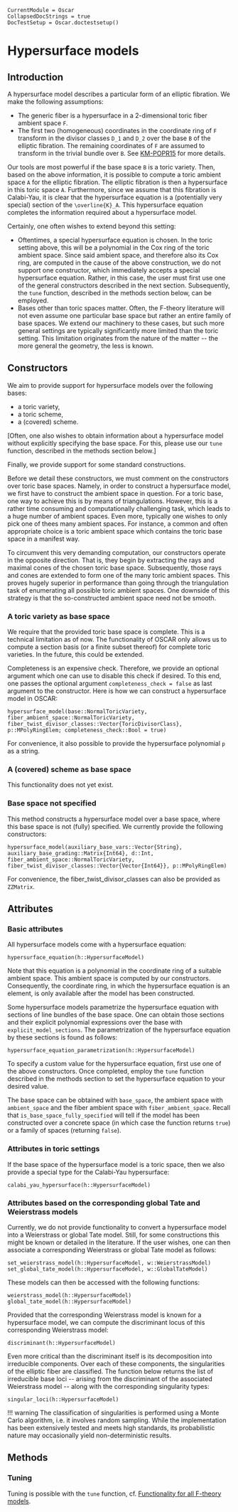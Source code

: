 ```@meta
CurrentModule = Oscar
CollapsedDocStrings = true
DocTestSetup = Oscar.doctestsetup()
```

# Hypersurface models

## Introduction

A hypersurface model describes a particular form of an elliptic fibration.
We make the following assumptions:
* The generic fiber is a hypersurface in a 2-dimensional toric fiber ambient space ``F``.
* The first two (homogeneous) coordinates in the coordinate ring of ``F`` transform in the
divisor classes ``D_1`` and ``D_2`` over the base ``B`` of the elliptic fibration. The
remaining coordinates of ``F`` are assumed to transform in the trivial bundle over ``B``.
See [KM-POPR15](@cite) for more details.

Our tools are most powerful if the base space ``B`` is a toric variety. Then, based on the
above information, it is possible to compute a toric ambient space ``A`` for the elliptic
fibration. The elliptic fibration is then a hypersurface in this toric space ``A``. Furthermore,
since we assume that this fibration is Calabi-Yau, it is clear that the hypersurface equation is
a (potentially very special) section of the ``\overline{K}_A``. This hypersurface equation
completes the information required about a hypersurface model.

Certainly, one often wishes to extend beyond this setting:
* Oftentimes, a special hypersurface equation is chosen. In the toric setting above, this will
be a polynomial in the Cox ring of the toric ambient space. Since said ambient space, and therefore
also its Cox ring, are computed in the cause of the above construction, we do not support one
constructor, which immediately accepts a special hypersurface equation. Rather, in this case,
the user must first use one of the general constructors described in the next section. Subsequently,
the `tune` function, described in the methods section below, can be employed.
* Bases other than toric spaces matter. Often, the F-theory literature will not even assume
one particular base space but rather an entire family of base spaces. We extend our machinery to
these cases, but such more general settings are typically significantly more limited than the
toric setting. This limitation originates from the nature of the matter -- the more general the geometry,
the less is known.



## Constructors

We aim to provide support for hypersurface models over the following bases:
* a toric variety,
* a toric scheme,
* a (covered) scheme.

[Often, one also wishes to obtain information about a hypersurface model without
explicitly specifying the base space. For this, please use our `tune` function,
described in the methods section below.]

Finally, we provide support for some standard constructions.

Before we detail these constructors, we must comment on the constructors over toric base
spaces. Namely, in order to construct a hypersurface model, we first have to construct
the ambient space in question. For a toric base, one way to achieve this is by means of
triangulations. However, this is a rather time consuming and computationally challenging
task, which leads to a huge number of ambient spaces. Even more, typically one wishes to
only pick one of thees many ambient spaces. For instance, a common and often appropriate
choice is a toric ambient space which contains the toric base space in a manifest way.

To circumvent this very demanding computation, our constructors operate in the opposite direction.
That is, they begin by extracting the rays and maximal cones of the chosen toric base space.
Subsequently, those rays and cones are extended to form one of the many toric ambient spaces.
This proves hugely superior in performance than going through the triangulation task of enumerating
all possible toric ambient spaces. One downside of this strategy is that the so-constructed ambient
space need not be smooth.

### A toric variety as base space

We require that the provided toric base space is complete. This is a technical limitation as of now.
The functionality of OSCAR only allows us to compute a section basis (or a finite subset thereof)
for complete toric varieties. In the future, this could be extended.

Completeness is an expensive check. Therefore, we provide an optional argument which
one can use to disable this check if desired. To this end, one passes the optional argument
`completeness_check = false` as last argument to the constructor. Here is how we can construct
a hypersurface model in OSCAR:
```@docs
hypersurface_model(base::NormalToricVariety, fiber_ambient_space::NormalToricVariety, fiber_twist_divisor_classes::Vector{ToricDivisorClass}, p::MPolyRingElem; completeness_check::Bool = true)
```
For convenience, it also possible to provide the hypersurface polynomial `p` as a string.


### A (covered) scheme as base space

This functionality does not yet exist.

### Base space not specified

This method constructs a hypersurface model over a base space, where
this base space is not (fully) specified. We currently provide the following constructors:
```@docs
hypersurface_model(auxiliary_base_vars::Vector{String}, auxiliary_base_grading::Matrix{Int64}, d::Int, fiber_ambient_space::NormalToricVariety, fiber_twist_divisor_classes::Vector{Vector{Int64}}, p::MPolyRingElem)
```
For convenience, the fiber_twist_divisor_classes can also be provided as `ZZMatrix`.


## Attributes

### Basic attributes

All hypersurface models come with a hypersurface equation:
```@docs
hypersurface_equation(h::HypersurfaceModel)
```
Note that this equation is a polynomial in the coordinate ring of a suitable
ambient space. This ambient space is computed by our constructors. Consequently,
the coordinate ring, in which the hypersurface equation is an element, is only
available after the model has been constructed.

Some hypersurface models parametrize the hypersurface equation with sections
of line bundles of the base space. One can obtain those sections and their
explicit polynomial expressions over the base with `explicit_model_sections`.
The parametrization of the hypersurface equation by these sections is found as
follows:
```@docs
hypersurface_equation_parametrization(h::HypersurfaceModel)
```

To specify a custom value for the hypersurface equation, first use one of the above
constructors. Once completed, employ the `tune` function described in the methods
section to set the hypersurface equation to your desired value.

The base space can be obtained with `base_space`, the ambient space with `ambient_space` and the
fiber ambient space with `fiber_ambient_space`. Recall that `is_base_space_fully_specified` will
tell if the model has been constructed over a concrete space (in which case the function returns
`true`) or a family of spaces (returning `false`).


### Attributes in toric settings

If the base space of the hypersurface model is a toric space, then we
also provide a special type for the Calabi-Yau hypersurface:
```@docs
calabi_yau_hypersurface(h::HypersurfaceModel)
```

### Attributes based on the corresponding global Tate and Weierstrass models

Currently, we do not provide functionality to convert a hypersurface model
into a Weierstrass or global Tate model. Still, for some constructions this might
be known or detailed in the literature. If the user wishes, one can then associate
a corresponding Weierstrass or global Tate model as follows:
```@docs
set_weierstrass_model(h::HypersurfaceModel, w::WeierstrassModel)
set_global_tate_model(h::HypersurfaceModel, w::GlobalTateModel)
```
These models can then be accessed with the following functions:
```@docs
weierstrass_model(h::HypersurfaceModel)
global_tate_model(h::HypersurfaceModel)
```
Provided that the corresponding Weierstrass model is known for a hypersurface model, we can compute the discriminant locus of this corresponding Weierstrass model:
```@docs
discriminant(h::HypersurfaceModel)
```
Even more critical than the discriminant itself is its decomposition into irreducible components. Over each of these components, the singularities of the elliptic fiber are classified. The function below returns the list of irreducible base loci -- arising from the discriminant of the associated Weierstrass model -- along with the corresponding singularity types:
```@docs
singular_loci(h::HypersurfaceModel)
```
!!! warning
    The classification of singularities is performed using a Monte Carlo algorithm, i.e. it involves random sampling. While the implementation has been extensively tested and meets high standards, its probabilistic nature may occasionally yield non-deterministic results.



## Methods

### Tuning

Tuning is possible with the `tune` function, cf. [Functionality for all F-theory models](@ref).
